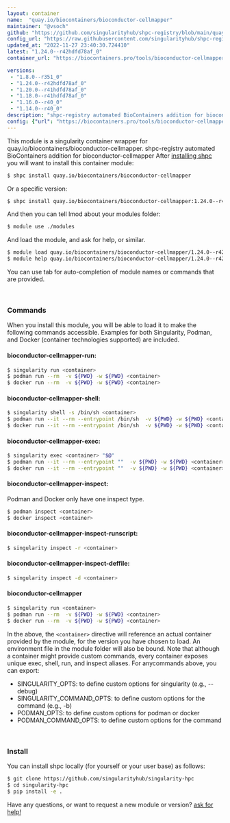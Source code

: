 ```yaml
---
layout: container
name:  "quay.io/biocontainers/bioconductor-cellmapper"
maintainer: "@vsoch"
github: "https://github.com/singularityhub/shpc-registry/blob/main/quay.io/biocontainers/bioconductor-cellmapper/container.yaml"
config_url: "https://raw.githubusercontent.com/singularityhub/shpc-registry/main/quay.io/biocontainers/bioconductor-cellmapper/container.yaml"
updated_at: "2022-11-27 23:40:30.724410"
latest: "1.24.0--r42hdfd78af_0"
container_url: "https://biocontainers.pro/tools/bioconductor-cellmapper"

versions:
 - "1.8.0--r351_0"
 - "1.24.0--r42hdfd78af_0"
 - "1.20.0--r41hdfd78af_0"
 - "1.18.0--r41hdfd78af_0"
 - "1.16.0--r40_0"
 - "1.14.0--r40_0"
description: "shpc-registry automated BioContainers addition for bioconductor-cellmapper"
config: {"url": "https://biocontainers.pro/tools/bioconductor-cellmapper", "maintainer": "@vsoch", "description": "shpc-registry automated BioContainers addition for bioconductor-cellmapper", "latest": {"1.24.0--r42hdfd78af_0": "sha256:2e4078371fb3c499c49a4782128b408d2d178d9a50fcbe029275bedb69f945d3"}, "tags": {"1.8.0--r351_0": "sha256:1bfa81ea13064b5973f7c604f5f0cf02e88cb2c4839109301555e4d026764a5f", "1.24.0--r42hdfd78af_0": "sha256:2e4078371fb3c499c49a4782128b408d2d178d9a50fcbe029275bedb69f945d3", "1.20.0--r41hdfd78af_0": "sha256:75445244376a00c71453a27eef5b855292a67274559acdfcbe8df7bbe57de814", "1.18.0--r41hdfd78af_0": "sha256:04b8ecc8aff22afb7464dfbd74849d4f7432e6dedba435d1473d7aad1ca9923d", "1.16.0--r40_0": "sha256:9227920889848aefb0cdf9d6579b4043ca4bf8128df58a80abeb17eec040d0d4", "1.14.0--r40_0": "sha256:095b05d5438657d81569e53b2e843658ab401073378973981d69ad61d168746d"}, "docker": "quay.io/biocontainers/bioconductor-cellmapper"}
---
```


This module is a singularity container wrapper for quay.io/biocontainers/bioconductor-cellmapper.
shpc-registry automated BioContainers addition for bioconductor-cellmapper
After [installing shpc](#install) you will want to install this container module:


```bash
$ shpc install quay.io/biocontainers/bioconductor-cellmapper
```

Or a specific version:

```bash
$ shpc install quay.io/biocontainers/bioconductor-cellmapper:1.24.0--r42hdfd78af_0
```

And then you can tell lmod about your modules folder:

```bash
$ module use ./modules
```

And load the module, and ask for help, or similar.

```bash
$ module load quay.io/biocontainers/bioconductor-cellmapper/1.24.0--r42hdfd78af_0
$ module help quay.io/biocontainers/bioconductor-cellmapper/1.24.0--r42hdfd78af_0
```

You can use tab for auto-completion of module names or commands that are provided.

<br>

### Commands

When you install this module, you will be able to load it to make the following commands accessible.
Examples for both Singularity, Podman, and Docker (container technologies supported) are included.

#### bioconductor-cellmapper-run:

```bash
$ singularity run <container>
$ podman run --rm  -v ${PWD} -w ${PWD} <container>
$ docker run --rm  -v ${PWD} -w ${PWD} <container>
```

#### bioconductor-cellmapper-shell:

```bash
$ singularity shell -s /bin/sh <container>
$ podman run --it --rm --entrypoint /bin/sh  -v ${PWD} -w ${PWD} <container>
$ docker run --it --rm --entrypoint /bin/sh  -v ${PWD} -w ${PWD} <container>
```

#### bioconductor-cellmapper-exec:

```bash
$ singularity exec <container> "$@"
$ podman run --it --rm --entrypoint ""  -v ${PWD} -w ${PWD} <container> "$@"
$ docker run --it --rm --entrypoint ""  -v ${PWD} -w ${PWD} <container> "$@"
```

#### bioconductor-cellmapper-inspect:

Podman and Docker only have one inspect type.

```bash
$ podman inspect <container>
$ docker inspect <container>
```

#### bioconductor-cellmapper-inspect-runscript:

```bash
$ singularity inspect -r <container>
```

#### bioconductor-cellmapper-inspect-deffile:

```bash
$ singularity inspect -d <container>
```



#### bioconductor-cellmapper

```bash
$ singularity run <container>
$ podman run --rm  -v ${PWD} -w ${PWD} <container>
$ docker run --rm  -v ${PWD} -w ${PWD} <container>
```


In the above, the `<container>` directive will reference an actual container provided
by the module, for the version you have chosen to load. An environment file in the
module folder will also be bound. Note that although a container
might provide custom commands, every container exposes unique exec, shell, run, and
inspect aliases. For anycommands above, you can export:

 - SINGULARITY_OPTS: to define custom options for singularity (e.g., --debug)
 - SINGULARITY_COMMAND_OPTS: to define custom options for the command (e.g., -b)
 - PODMAN_OPTS: to define custom options for podman or docker
 - PODMAN_COMMAND_OPTS: to define custom options for the command

<br>

### Install

You can install shpc locally (for yourself or your user base) as follows:

```bash
$ git clone https://github.com/singularityhub/singularity-hpc
$ cd singularity-hpc
$ pip install -e .
```

Have any questions, or want to request a new module or version? [ask for help!](https://github.com/singularityhub/singularity-hpc/issues)